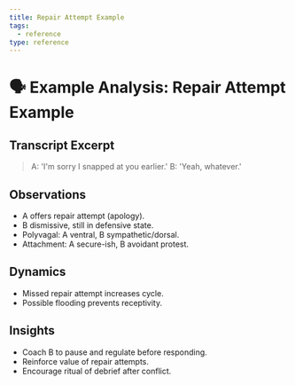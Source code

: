 ```yaml
---
title: Repair Attempt Example
tags:
  - reference
type: reference
---
```

# 🗣 Example Analysis: Repair Attempt Example

## Transcript Excerpt
> A: 'I'm sorry I snapped at you earlier.'
B: 'Yeah, whatever.'

## Observations
- A offers repair attempt (apology).
- B dismissive, still in defensive state.
- Polyvagal: A ventral, B sympathetic/dorsal.
- Attachment: A secure-ish, B avoidant protest.

## Dynamics
- Missed repair attempt increases cycle.
- Possible flooding prevents receptivity.

## Insights
- Coach B to pause and regulate before responding.
- Reinforce value of repair attempts.
- Encourage ritual of debrief after conflict.
